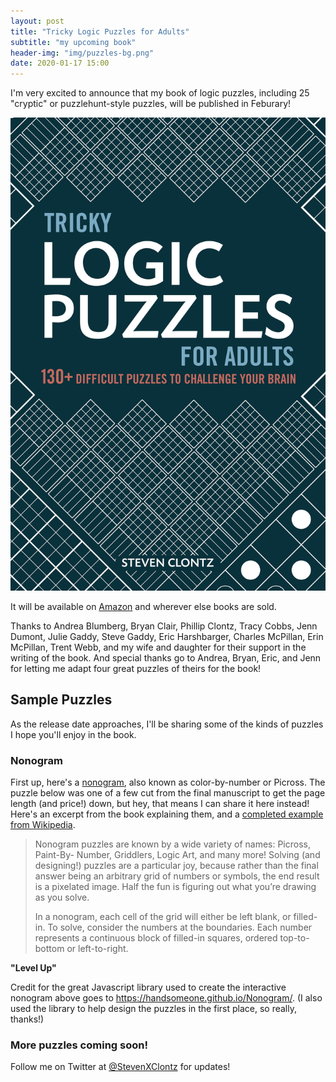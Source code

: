 ```yaml
---
layout: post
title: "Tricky Logic Puzzles for Adults"
subtitle: "my upcoming book"
header-img: "img/puzzles-bg.png"
date: 2020-01-17 15:00
---
```


I'm very excited to announce that my book of logic puzzles,
including 25 "cryptic" or puzzlehunt-style puzzles,
will be published in Feburary!

[![book](/img/2020book.jpg)](https://smile.amazon.com/Tricky-Logic-Puzzles-Adults-Difficult/dp/1646111451/)

It will be available on
[Amazon](https://smile.amazon.com/Tricky-Logic-Puzzles-Adults-Difficult/dp/1646111451/)
and wherever else books are sold.

Thanks to Andrea Blumberg, Bryan Clair, Phillip Clontz, Tracy Cobbs, Jenn Dumont, Julie Gaddy, Steve Gaddy, Eric Harshbarger, Charles McPillan, Erin McPillan, Trent Webb, and my wife and daughter for their support in the writing of the book. And special thanks go to Andrea, Bryan, Eric, and Jenn for letting me adapt four great puzzles of theirs for the book!

## Sample Puzzles

As the release date approaches, I'll be sharing some of the kinds of puzzles
I hope you'll enjoy in the book.

### Nonogram

First up, here's a
[nonogram](https://en.wikipedia.org/wiki/Nonogram), also known as
color-by-number or Picross. The puzzle below was one of a few
cut from the final manuscript to get
the page length (and price!) down, but hey, that means I can share it
here instead! Here's an excerpt from the book explaining them,
and a [completed example from Wikipedia](https://en.wikipedia.org/wiki/Nonogram#/media/File:Nonogram_wiki.svg).

> Nonogram puzzles are known by a wide variety of names: Picross, Paint-By-
> Number, Griddlers, Logic Art, and many more! Solving (and designing!)
> puzzles are a particular joy, because rather than the final answer being an
> arbitrary grid of numbers or symbols, the end result is a pixelated image. Half
> the fun is figuring out what you’re drawing as you solve.
> 
> In a nonogram, each cell of the grid will either be left blank, or filled-in. To solve,
> consider the numbers at the boundaries. Each number represents a continuous
> block of filled-in squares, ordered top-to-bottom or left-to-right.

**"Level Up"**

<canvas id="medium4" style="width:100%"></canvas>
<script src="https://handsomeone.github.io/Nonogram/nonogram.min.js"></script>
<script type="text/javascript">
new nonogram.Game(
[[3,1,3],[1,3,3,1],[3,1,2],[1,1,1,1],[3,1,2],[3,1,3,1],[1,3,3,1],[3,1,1],[2,1,1],[3,2,1],[2,4,1],[1,1,1,1,3],[15],[1,1,1,1,1,1,1],[1,1,1,1,1,1,1,1]],[[1,2,2,1],[2,4,3,2],[1,2,3,1,1],[1,3],[2,2,1,1],[4,4,2],[2,2,1,1],[4],[2,2,2,1,1],[3,4,2,2],[2,2,3,1],[1,2],[1,1,2,1],[13],[2,1]],
  'medium4', {'theme': {'filledColor': 'blue','isMeshed':true}}
);
</script>

Credit for the great Javascript library used to create the
interactive nonogram above goes to
<https://handsomeone.github.io/Nonogram/>. (I also used
the library to help design the puzzles in the first place,
so really, thanks!)

<!--
### Calcudoku

[Calcudoku](https://en.wikipedia.org/wiki/KenKen)
puzzles, also known under the (trademarked) name KenKen,
are a fun blend of logic and arithmetic. Like a Sudoku,
each number used in the puzzle should appear exactly once in
each row and column. Unlike Sudoku, they might be repeated in
each region, called a cage; instead, each cage designates
a certain arithmetic property that must be satisfied by
its numbers.

Since the below example is a \\(7\times 7\\) grid, it should
be filled using the numbers 1 through 7.

[![calcudoku](/img/20200126/calcudoku.png)](/img/20200126/calcudoku.pdf)

To print and enjoy, the above image links to a PDF copy.
-->

### More puzzles coming soon!

Follow me on Twitter at
<a href="https://twitter.com/StevenXClontz">@StevenXClontz</a>
for updates!
